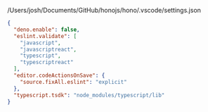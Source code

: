 /Users/josh/Documents/GitHub/honojs/hono/.vscode/settings.json
```json
{
  "deno.enable": false,
  "eslint.validate": [
    "javascript",
    "javascriptreact",
    "typescript",
    "typescriptreact"
  ],
  "editor.codeActionsOnSave": {
    "source.fixAll.eslint": "explicit"
  },
  "typescript.tsdk": "node_modules/typescript/lib"
}
```
